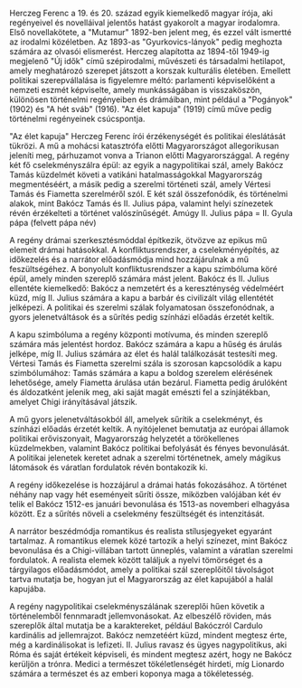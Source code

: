 Herczeg Ferenc a 19. és 20. század egyik kiemelkedő magyar írója, aki regényeivel és novelláival jelentős hatást gyakorolt a magyar irodalomra. Első novellakötete, a "Mutamur" 1892-ben jelent meg, és ezzel vált ismertté az irodalmi közéletben. Az 1893-as "Gyurkovics-lányok" pedig meghozta számára az olvasói elismerést. Herczeg alapította az 1894-től 1949-ig megjelenő "Új idők" című szépirodalmi, művészeti és társadalmi hetilapot, amely meghatározó szerepet játszott a korszak kulturális életében. Emellett politikai szerepvállalása is figyelemre méltó: parlamenti képviselőként a nemzeti eszmét képviselte, amely munkásságában is visszaköszön, különösen történelmi regényeiben és drámáiban, mint például a "Pogányok" (1902) és "A hét sváb" (1916). "Az élet kapuja" (1919) című műve pedig történelmi regényeinek csúcspontja.

"Az élet kapuja" Herczeg Ferenc írói érzékenységét és politikai éleslátását tükrözi. A mű a mohácsi katasztrófa előtti Magyarországot allegorikusan jeleníti meg, párhuzamot vonva a Trianon előtti Magyarországgal. A regény két fő cselekményszálra épül: az egyik a nagypolitikai szál, amely Bakócz Tamás küzdelmét követi a vatikáni hatalmasságokkal Magyarország megmentéséért, a másik pedig a szerelmi történeti szál, amely Vértesi Tamás és Fiametta szerelméről szól. E két szál összefonódik, és történelmi alakok, mint Bakócz Tamás és II. Julius pápa, valamint helyi színezetek révén érzékelteti a történet valószínűségét. Amúgy II. Julius pápa = II. Gyula pápa (felvett pápa név)

A regény drámai szerkesztésmóddal építkezik, ötvözve az epikus mű elemeit drámai hatásokkal. A konfliktusrendszer, a cselekményépítés, az időkezelés és a narrátor előadásmódja mind hozzájárulnak a mű feszültségéhez. A bonyolult konfliktusrendszer a kapu szimbóluma köré épül, amely minden szereplő számára mást jelent. Bakócz és II. Julius ellentéte kiemelkedő: Bakócz a nemzetért és a kereszténység védelméért küzd, míg II. Julius számára a kapu a barbár és civilizált világ ellentétét jelképezi. A politikai és szerelmi szálak folyamatosan összefonódnak, a gyors jelenetváltások és a sűrítés pedig színházi előadás érzetét keltik.

A kapu szimbóluma a regény központi motívuma, és minden szereplő számára más jelentést hordoz. Bakócz számára a kapu a hűség és árulás jelképe, míg II. Julius számára az élet és halál találkozását testesíti meg. Vértesi Tamás és Fiametta szerelmi szála is szorosan kapcsolódik a kapu szimbólumához: Tamás számára a kapu a boldog szerelem elérésének lehetősége, amely Fiametta árulása után bezárul. Fiametta pedig árulóként és áldozatként jelenik meg, aki saját magát emészti fel a színjátékban, amelyet Chigi irányításával játszik.

A mű gyors jelenetváltásokból áll, amelyek sűrítik a cselekményt, és színházi előadás érzetét keltik. A nyitójelenet bemutatja az európai államok politikai erőviszonyait, Magyarország helyzetét a törökellenes küzdelmekben, valamint Bakócz politikai befolyását és fényes bevonulását. A politikai jelenetek keretet adnak a szerelmi történetnek, amely mágikus látomások és váratlan fordulatok révén bontakozik ki.

A regény időkezelése is hozzájárul a drámai hatás fokozásához. A történet néhány nap vagy hét eseményeit sűríti össze, miközben valójában két év telik el Bakócz 1512-es januári bevonulása és 1513-as novemberi elhagyása között. Ez a sűrítés növeli a cselekmény feszültségét és intenzitását.

A narrátor beszédmódja romantikus és realista stílusjegyeket egyaránt tartalmaz. A romantikus elemek közé tartozik a helyi színezet, mint Bakócz bevonulása és a Chigi-villában tartott ünneplés, valamint a váratlan szerelmi fordulatok. A realista elemek között találjuk a nyelvi tömörséget és a tárgyilagos előadásmódot, amely a politikai szál szereplőitől távolságot tartva mutatja be, hogyan jut el Magyarország az élet kapujából a halál kapujába.

A regény nagypolitikai cselekményszálának szereplői hűen követik a történelemből fennmaradt jellemvonásokat. Az elbeszélő röviden, más szereplők által mutatja be a karaktereket, például Bakóczról Cardulo kardinális ad jellemrajzot. Bakócz nemzetéért küzd, mindent megtesz érte, még a kardinálisokat is lefizeti. II. Julius ravasz és ügyes nagypolitikus, aki Róma és saját értékeit képviseli, és mindent megtesz azért, hogy ne Bakócz kerüljön a trónra. Medici a természet tökéletlenségét hirdeti, míg Lionardo számára a természet és az emberi koponya maga a tökéletesség.